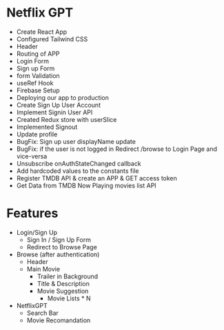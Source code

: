 # Netflix GPT

- Create React App
- Configured Tailwind CSS
- Header
- Routing of APP
- Login Form
- Sign up Form
- form Validation
- useRef Hook
- Firebase Setup
- Deploying our app to production
- Create Sign Up User Account
- Implement Signin User API
- Created Redux store with userSlice
- Implemented Signout
- Update profile
- BugFix: Sign up user displayName update
- BugFix: if the user is not logged in Redirect /browse to Login Page and vice-versa
- Unsubscribe onAuthStateChanged callback
- Add hardcoded values to the constants file
- Register TMDB API & create an APP & GET access token
- Get Data from TMDB Now Playing movies list API

# Features

- Login/Sign Up
  - Sign In / Sign Up Form
  - Redirect to Browse Page
- Browse (after authentication)
  - Header
  - Main Movie
    - Trailer in Background
    - Title & Description
    - Movie Suggestion
      - Movie Lists \* N
- NetflixGPT
  - Search Bar
  - Movie Recomandation

